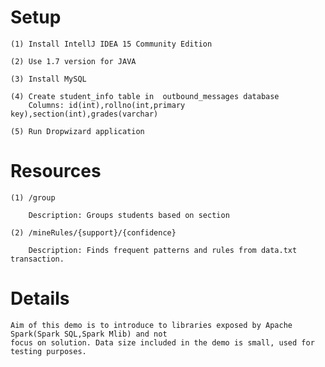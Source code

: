 Setup
====

    (1) Install IntellJ IDEA 15 Community Edition

    (2) Use 1.7 version for JAVA

    (3) Install MySQL 

    (4) Create student_info table in  outbound_messages database 
        Columns: id(int),rollno(int,primary key),section(int),grades(varchar)

    (5) Run Dropwizard application

Resources
====

    (1) /group

        Description: Groups students based on section

    (2) /mineRules/{support}/{confidence}

        Description: Finds frequent patterns and rules from data.txt transaction. 

Details
====
    Aim of this demo is to introduce to libraries exposed by Apache Spark(Spark SQL,Spark Mlib) and not 
    focus on solution. Data size included in the demo is small, used for testing purposes.

